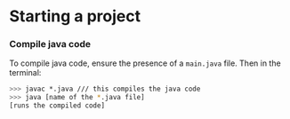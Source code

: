 # Starting a project

### Compile java code

To compile java code, ensure the presence of a `main.java` file. Then in the terminal: 

```bash
>>> javac *.java /// this compiles the java code
>>> java [name of the *.java file]
[runs the compiled code]
```

